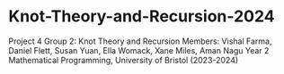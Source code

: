 # Knot-Theory-and-Recursion-2024
Project 4 Group 2: Knot Theory and Recursion 
Members: Vishal Farma, Daniel Flett, Susan Yuan, Ella Womack, Xane Miles, Aman Nagu
Year 2 Mathematical Programming, University of Bristol (2023-2024)
